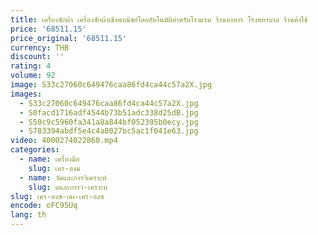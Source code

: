 ```yaml
---
title: เครื่องซักผ้า เครื่องซักผ้าเชิงพาณิชย์โดยอัตโนมัติสําหรับโรงแรม ร้านอาหาร โรงพยาบาล ร้านค้าใช้
price: '68511.15'
price_original: '68511.15'
currency: THB
discount: ''
rating: 4
volume: 92
image: S33c27060c649476caa86fd4ca44c57a2X.jpg
images:
  - S33c27060c649476caa86fd4ca44c57a2X.jpg
  - S0facd1716adf4544b73b51adc338d25dB.jpg
  - S50c9c5960fa341a8a844bf052395b0ecy.jpg
  - S783394abdf5e4c4a8027bc5ac1f041e63.jpg
video: 4000274022860.mp4
categories:
  - name: เครื่องมือ
    slug: เคร-องม
  - name: วัดและการวิเคราะห์
    slug: ดและการว-เคราะห
slug: เคร-องซ-กผ-เคร-องซ
encode: oFC95Uq
lang: th
---
```

  